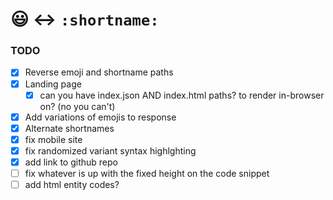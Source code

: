 # 😃 ↔ `:shortname:`

### TODO
- [x] Reverse emoji and shortname paths
- [x] Landing page
    - [x] can you have index.json AND index.html paths? to render in-browser on? (no you can't)
- [x] Add variations of emojis to response
- [x] Alternate shortnames
- [x] fix mobile site
- [x] fix randomized variant syntax highlghting
- [x] add link to github repo
- [ ] fix whatever is up with the fixed height on the code snippet
- [ ] add html entity codes?
